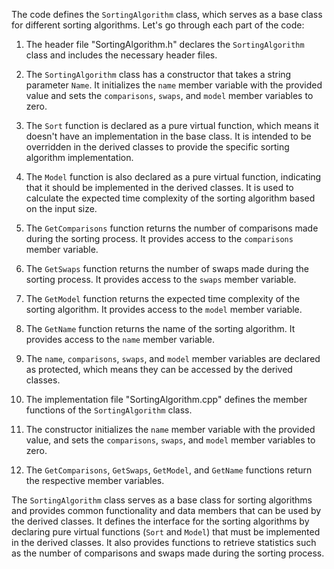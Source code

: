 The code defines the `SortingAlgorithm` class, which serves as a base class for different sorting algorithms. Let's go through each part of the code:

1. The header file "SortingAlgorithm.h" declares the `SortingAlgorithm` class and includes the necessary header files.

2. The `SortingAlgorithm` class has a constructor that takes a string parameter `Name`. It initializes the `name` member variable with the provided value and sets the `comparisons`, `swaps`, and `model` member variables to zero.

3. The `Sort` function is declared as a pure virtual function, which means it doesn't have an implementation in the base class. It is intended to be overridden in the derived classes to provide the specific sorting algorithm implementation.

4. The `Model` function is also declared as a pure virtual function, indicating that it should be implemented in the derived classes. It is used to calculate the expected time complexity of the sorting algorithm based on the input size.

5. The `GetComparisons` function returns the number of comparisons made during the sorting process. It provides access to the `comparisons` member variable.

6. The `GetSwaps` function returns the number of swaps made during the sorting process. It provides access to the `swaps` member variable.

7. The `GetModel` function returns the expected time complexity of the sorting algorithm. It provides access to the `model` member variable.

8. The `GetName` function returns the name of the sorting algorithm. It provides access to the `name` member variable.

9. The `name`, `comparisons`, `swaps`, and `model` member variables are declared as protected, which means they can be accessed by the derived classes.

10. The implementation file "SortingAlgorithm.cpp" defines the member functions of the `SortingAlgorithm` class.

11. The constructor initializes the `name` member variable with the provided value, and sets the `comparisons`, `swaps`, and `model` member variables to zero.

12. The `GetComparisons`, `GetSwaps`, `GetModel`, and `GetName` functions return the respective member variables.

The `SortingAlgorithm` class serves as a base class for sorting algorithms and provides common functionality and data members that can be used by the derived classes. It defines the interface for the sorting algorithms by declaring pure virtual functions (`Sort` and `Model`) that must be implemented in the derived classes. It also provides functions to retrieve statistics such as the number of comparisons and swaps made during the sorting process.
